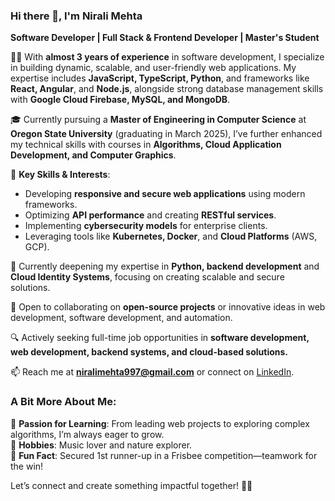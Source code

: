 ### Hi there 👋, I'm Nirali Mehta  
**Software Developer | Full Stack & Frontend Developer | Master's Student**  

👩‍💻 With **almost 3 years of experience** in software development, I specialize in building dynamic, scalable, and user-friendly web applications. My expertise includes **JavaScript, TypeScript, Python**, and frameworks like **React, Angular**, and **Node.js**, alongside strong database management skills with **Google Cloud Firebase, MySQL, and MongoDB**.  

🎓 Currently pursuing a **Master of Engineering in Computer Science** at **Oregon State University** (graduating in March 2025), I’ve further enhanced my technical skills with courses in **Algorithms, Cloud Application Development, and Computer Graphics**.  

🌟 **Key Skills & Interests**:  
- Developing **responsive and secure web applications** using modern frameworks.  
- Optimizing **API performance** and creating **RESTful services**.  
- Implementing **cybersecurity models** for enterprise clients.  
- Leveraging tools like **Kubernetes, Docker**, and **Cloud Platforms** (AWS, GCP).  

🌱 Currently deepening my expertise in **Python, backend development** and **Cloud Identity Systems**, focusing on creating scalable and secure solutions.  

👯 Open to collaborating on **open-source projects** or innovative ideas in web development, software development, and automation.
  
🔍 Actively seeking full-time job opportunities in **software development, web development, backend systems, and cloud-based solutions.**

📫 Reach me at **niralimehta997@gmail.com** or connect on [LinkedIn](https://www.linkedin.com/in/niralimehta01/).  

### A Bit More About Me:  
🎨 **Passion for Learning**: From leading web projects to exploring complex algorithms, I’m always eager to grow.  
🎾 **Hobbies**: Music lover and nature explorer.  
🎯 **Fun Fact**: Secured 1st runner-up in a Frisbee competition—teamwork for the win!  

Let’s connect and create something impactful together! 🌟✨ 
